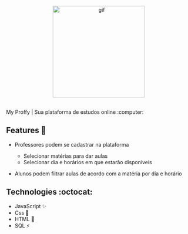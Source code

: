 <p  align="center">
<img  src="https://media.giphy.com/media/dNgK7Ws7y176U/giphy.gif" height="250" alt="gif">
</p>
<br>
My Proffy | Sua plataforma de estudos online :computer:

## Features :deciduous_tree:
* Professores podem se cadastrar na plataforma
  * Selecionar matérias para dar aulas
  * Selecionar dia e horários em que estarão disponíveis
  
* Alunos podem filtrar aulas de acordo com a matéria por dia e horário

## Technologies :octocat:
* JavaScript :sparkles:
* Css :nail_care:
* HTML :hammer:	
* SQL :zap:
